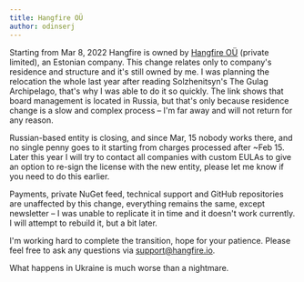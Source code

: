 ```yaml
---
title: Hangfire OÜ
author: odinserj
---
```


Starting from Mar 8, 2022 Hangfire is owned by <a href="https://ariregister.rik.ee/eng/company/16452321/Hangfire-OÜ">Hangfire OÜ</a> (private limited), an Estonian company. This change relates only to company's residence and structure and it's still owned by me. I was planning the relocation the whole last year after reading Solzhenitsyn's The Gulag Archipelago, that's why I was able to do it so quickly. The link shows that board management is located in Russia, but that's only because residence change is a slow and complex process – I'm far away and will not return for any reason. 

Russian-based entity is closing, and since Mar, 15 nobody works there, and no single penny goes to it starting from charges processed after ~Feb 15. Later this year I will try to contact all companies with custom EULAs to give an option to re-sign the license with the new entity, please let me know if you need to do this earlier.

Payments, private NuGet feed, technical support and GitHub repositories are unaffected by this change, everything remains the same, except newsletter – I was unable to replicate it in time and it doesn't work currently. I will attempt to rebuild it, but a bit later.

I'm working hard to complete the transition, hope for your patience. Please feel free to ask any questions via <a href="mailto:support@hangfire.io">support@hangfire.io</a>.

What happens in Ukraine is much worse than a nightmare.
